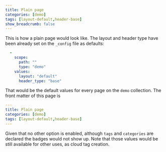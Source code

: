 ```yaml
---
title: Plain page
categories: [demo]
tags: [layout-default,header-base]
show_breadcrumb: false
---
```


This is how a plain page would look like. The layout and header type have been already set on the `_config` file as defaults:

```yaml
  -
    scope:
      path: ""
      type: "demo"
    values:
      layout: "default"
      header_type: "base"
```

That would be the default values for every page on the `demo` collection. The front matter of this page is 

```yaml
---
title: Plain page
categories: [demo]
tags: [layout-default,header-base]
---
```

Given that no other option is enabled, although `tags` and `categories` are declared the badges would not show up. Note that those values would be still available for other uses, as cloud tag creation.
